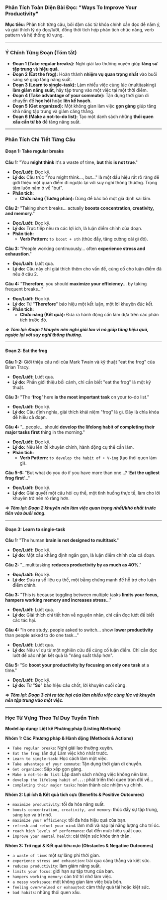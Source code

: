 ### **Phân Tích Toàn Diện Bài Đọc: "Ways To Improve Your Productivity"**

**Mục tiêu:** Phân tích từng câu, bôi đậm các từ khóa chính cần đọc để nắm ý, và giải thích lý do đọc/lướt, đồng thời tích hợp phân tích chức năng, verb pattern và hệ thống từ vựng.

---

### **Ý Chính Từng Đoạn (Tóm tắt)**

*   **Đoạn 1 (Take regular breaks):** Nghỉ giải lao thường xuyên giúp **tăng sự tập trung** và **hiệu quả**.
*   **Đoạn 2 (Eat the frog):** Hoàn thành **nhiệm vụ quan trọng nhất** vào buổi sáng sẽ giúp tăng năng suất.
*   **Đoạn 3 (Learn to single-task):** Làm nhiều việc cùng lúc (multitasking) **làm giảm năng suất**, hãy tập trung vào một việc tại một thời điểm.
*   **Đoạn 4 (Take advantage of your commute):** Tận dụng thời gian di chuyển để **học hỏi** hoặc **lên kế hoạch**.
*   **Đoạn 5 (Get organized):** Một không gian làm việc **gọn gàng** giúp tăng khả năng tập trung và giảm căng thẳng.
*   **Đoạn 6 (Make a not-to-do list):** Tạo một danh sách những **thói quen xấu cần từ bỏ** để tăng năng suất.

---

### **Phân Tích Chi Tiết Từng Câu**

#### **Đoạn 1: Take regular breaks**

**Câu 1:** "You **might think** it's a waste of time, **but** this **is not true**."
*   **Đọc/Lướt:** Đọc kỹ.
*   **Lý do:** Cấu trúc "You might think..., but..." là một dấu hiệu rất rõ ràng để giới thiệu một quan điểm đi ngược lại với suy nghĩ thông thường. Trọng tâm luôn nằm ở vế "but".
*   **Phân tích:**
    *   **Chức năng (Tương phản):** Dùng để bác bỏ một giả định sai lầm.

**Câu 2:** "Taking short breaks... actually **boosts concentration, creativity, and memory**."
*   **Đọc/Lướt:** Đọc kỹ.
*   **Lý do:** Trực tiếp nêu ra các lợi ích, là luận điểm chính của đoạn.
*   **Phân tích:**
    *   **Verb Pattern:** `to boost + sth` (thúc đẩy, tăng cường cái gì đó).

**Câu 3:** "People working continuously... often **experience stress and exhaustion**."
*   **Đọc/Lướt:** Lướt qua.
*   **Lý do:** Câu này chỉ giải thích thêm cho vấn đề, củng cố cho luận điểm đã nêu ở câu 2.

**Câu 4:** "**Therefore**, you should **maximize your efficiency**... by taking frequent breaks..."
*   **Đọc/Lướt:** Đọc kỹ.
*   **Lý do:** Từ "**Therefore**" báo hiệu một kết luận, một lời khuyên đúc kết.
*   **Phân tích:**
    *   **Chức năng (Kết quả):** Đưa ra hành động cần làm dựa trên các phân tích trước đó.

***=> Tóm lại: Đoạn 1 khuyên nên nghỉ giải lao vì nó giúp tăng hiệu quả, ngược lại với suy nghĩ thông thường.***

---

#### **Đoạn 2: Eat the frog**

**Câu 1-2:** Giới thiệu câu nói của Mark Twain và kỹ thuật "eat the frog" của Brian Tracy.
*   **Đọc/Lướt:** Lướt qua.
*   **Lý do:** Phần giới thiệu bối cảnh, chỉ cần biết "eat the frog" là một kỹ thuật.

**Câu 3:** "The **‘frog’** here **is the most important task** on your to-do list."
*   **Đọc/Lướt:** Đọc kỹ.
*   **Lý do:** Câu định nghĩa, giải thích khái niệm "frog" là gì. Đây là chìa khóa để hiểu cả đoạn.

**Câu 4:** "...people... should **develop the lifelong habit of completing their major tasks first** thing in the morning."
*   **Đọc/Lướt:** Đọc kỹ.
*   **Lý do:** Nêu lên lời khuyên chính, hành động cụ thể cần làm.
*   **Phân tích:**
    *   **Verb Pattern:** `to develop the habit of + V-ing` (tạo thói quen làm gì).

**Câu 5-6:** "But what do you do if you have more than one...? ‘**Eat the ugliest frog first**’..."
*   **Đọc/Lướt:** Đọc kỹ.
*   **Lý do:** Giải quyết một câu hỏi cụ thể, một tình huống thực tế, làm cho lời khuyên trở nên rõ ràng hơn.

***=> Tóm lại: Đoạn 2 khuyên nên làm việc quan trọng nhất/khó nhất trước tiên vào buổi sáng.***

---

#### **Đoạn 3: Learn to single-task**

**Câu 1:** "The human **brain is not designed to multitask**."
*   **Đọc/Lướt:** Đọc kỹ.
*   **Lý do:** Một câu khẳng định ngắn gọn, là luận điểm chính của cả đoạn.

**Câu 2:** "...multitasking **reduces productivity by as much as 40%**."
*   **Đọc/Lướt:** Đọc kỹ.
*   **Lý do:** Đưa ra số liệu cụ thể, một bằng chứng mạnh để hỗ trợ cho luận điểm chính.

**Câu 3:** "This is because toggling between multiple tasks **limits your focus, hampers working memory and increases stress**..."
*   **Đọc/Lướt:** Lướt qua.
*   **Lý do:** Giải thích chi tiết hơn về nguyên nhân, chỉ cần đọc lướt để biết các tác hại.

**Câu 4:** "In one study, people asked to switch... show **lower productivity** than people asked to do one task..."
*   **Đọc/Lướt:** Lướt qua.
*   **Lý do:** Nêu ví dụ từ một nghiên cứu để củng cố luận điểm. Chỉ cần đọc lướt để xác nhận kết quả là "năng suất thấp hơn".

**Câu 5:** "So **boost your productivity by focusing on only one task** at a time."
*   **Đọc/Lướt:** Đọc kỹ.
*   **Lý do:** Từ "**So**" báo hiệu câu chốt, lời khuyên cuối cùng.

***=> Tóm lại: Đoạn 3 chỉ ra tác hại của làm nhiều việc cùng lúc và khuyên nên tập trung vào một việc.***

---

### **Học Từ Vựng Theo Tư Duy Tuyến Tính**

**Model áp dụng:** **Liệt kê Phương pháp (Listing Methods)**

**Nhóm 1: Các Phương pháp & Hành động (Methods & Actions)**

*   `Take regular breaks`: Nghỉ giải lao thường xuyên.
*   `Eat the frog`: (ẩn dụ) Làm việc khó nhất trước.
*   `Learn to single-task`: Học cách làm một việc.
*   `Take advantage of your commute`: Tận dụng thời gian di chuyển.
*   `Get organized`: Sắp xếp gọn gàng.
*   `Make a not-to-do list`: Lập danh sách những việc không nên làm.
*   `develop the lifelong habit of...`: phát triển thói quen trọn đời về...
*   `completing their major tasks`: hoàn thành các nhiệm vụ chính.

**Nhóm 2: Lợi ích & Kết quả tích cực (Benefits & Positive Outcomes)**

*   `maximize productivity`: tối đa hóa năng suất.
*   `boosts concentration, creativity, and memory`: thúc đẩy sự tập trung, sáng tạo và trí nhớ.
*   `maximize your efficiency`: tối đa hóa hiệu quả của bạn.
*   `refresh and refuel your mind`: làm mới và nạp lại năng lượng cho trí óc.
*   `reach high levels of performance`: đạt đến mức hiệu suất cao.
*   `improve your mental health`: cải thiện sức khỏe tinh thần.

**Nhóm 3: Trở ngại & Kết quả tiêu cực (Obstacles & Negative Outcomes)**

*   `a waste of time`: một sự lãng phí thời gian.
*   `experience stress and exhaustion`: trải qua căng thẳng và kiệt sức.
*   `reduces productivity`: làm giảm năng suất.
*   `limits your focus`: giới hạn sự tập trung của bạn.
*   `hampers working memory`: cản trở trí nhớ làm việc.
*   `a messy workspace`: một không gian làm việc bừa bộn.
*   `feeling overwhelmed or exhausted`: cảm thấy quá tải hoặc kiệt sức.
*   `bad habits`: những thói quen xấu.
